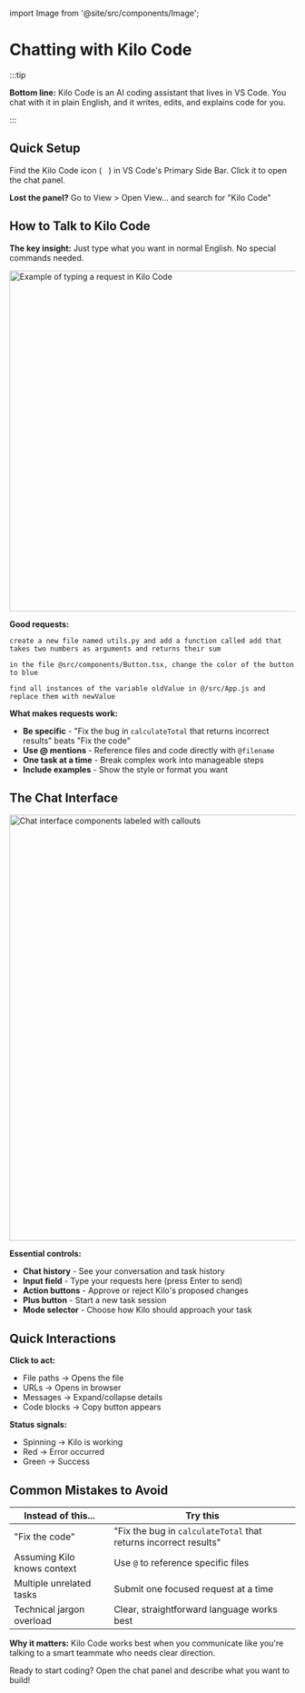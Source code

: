 import Image from '@site/src/components/Image';

# Chatting with Kilo Code

:::tip

**Bottom line:** Kilo Code is an AI coding assistant that lives in VS Code. You chat with it in plain English, and it writes, edits, and explains code for you.

:::

## Quick Setup

Find the Kilo Code icon (<img src="/docs/img/kilo-v1.svg" width="12" />) in VS Code's Primary Side Bar. Click it to open the chat panel.

**Lost the panel?** Go to View > Open View... and search for "Kilo Code"

## How to Talk to Kilo Code

**The key insight:** Just type what you want in normal English. No special commands needed.

<Image src="/docs/img/typing-your-requests/typing-your-requests.png" alt="Example of typing a request in Kilo Code" width="600" />

**Good requests:**

```
create a new file named utils.py and add a function called add that takes two numbers as arguments and returns their sum
```

```
in the file @src/components/Button.tsx, change the color of the button to blue
```

```
find all instances of the variable oldValue in @/src/App.js and replace them with newValue
```

**What makes requests work:**
- **Be specific** - "Fix the bug in `calculateTotal` that returns incorrect results" beats "Fix the code"
- **Use @ mentions** - Reference files and code directly with `@filename`
- **One task at a time** - Break complex work into manageable steps
- **Include examples** - Show the style or format you want


## The Chat Interface

<Image 
    src="/docs/img/the-chat-interface/the-chat-interface-1.png" 
    alt="Chat interface components labeled with callouts" width="750" 
    caption="Everything you need is right here"
/>

**Essential controls:**
- **Chat history** - See your conversation and task history
- **Input field** - Type your requests here (press Enter to send)
- **Action buttons** - Approve or reject Kilo's proposed changes
- **Plus button** - Start a new task session
- **Mode selector** - Choose how Kilo should approach your task

## Quick Interactions

**Click to act:**
- File paths → Opens the file
- URLs → Opens in browser
- Messages → Expand/collapse details
- Code blocks → Copy button appears

**Status signals:**
- Spinning → Kilo is working
- Red → Error occurred
- Green → Success

## Common Mistakes to Avoid

| Instead of this... | Try this |
|-------------------|----------|
| "Fix the code" | "Fix the bug in `calculateTotal` that returns incorrect results" |
| Assuming Kilo knows context | Use `@` to reference specific files |
| Multiple unrelated tasks | Submit one focused request at a time |
| Technical jargon overload | Clear, straightforward language works best |

**Why it matters:** Kilo Code works best when you communicate like you're talking to a smart teammate who needs clear direction.

Ready to start coding? Open the chat panel and describe what you want to build!